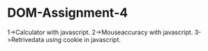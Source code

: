 # DOM-Assignment-4
1->Calculator with javascript.
2->Mouseaccuracy with javascript.
3->Retrivedata using cookie in javascript.
